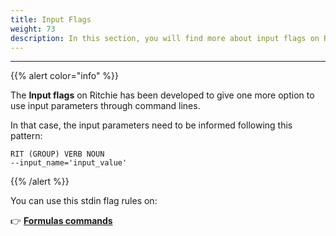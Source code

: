 ```yaml
---
title: Input Flags
weight: 73
description: In this section, you will find more about input flags on Ritchie.
---
```


---

{{% alert color="info" %}}

The **Input flags** on Ritchie has been developed to give one more option to use input parameters through command lines.

In that case, the input parameters need to be informed following this pattern:

```text
RIT (GROUP) VERB NOUN
--input_name='input_value'
```

{{% /alert %}}

You can use this stdin flag rules on:

👉 [**Formulas commands**](/standard-inputs/formulas-commands/)
